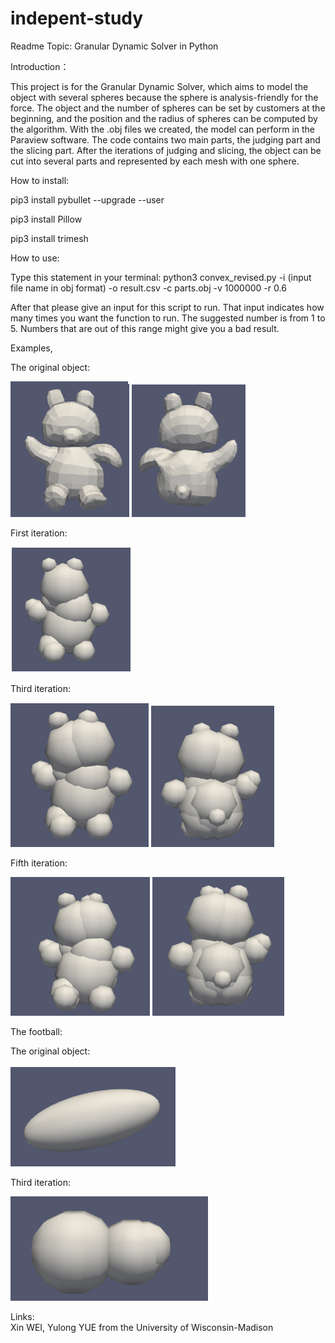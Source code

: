 # indepent-study
Readme
Topic: Granular Dynamic Solver in Python

Introduction：

This project is for the Granular Dynamic Solver, which aims to model the object with several spheres because the sphere is analysis-friendly for the force. The object and the number of spheres can be set by customers at the beginning, and the position and the radius of spheres can be computed by the algorithm. With the .obj files we created, the model can perform in the Paraview software. The code contains two main parts, the judging part and the slicing part. After the iterations of judging and slicing, the object can be cut into several parts and represented by each mesh with one sphere. 


How to install:

pip3 install pybullet --upgrade --user

pip3 install Pillow

pip3 install trimesh


How to use: 

Type this statement in your terminal: python3 convex_revised.py -i (input  file name in obj format) -o result.csv -c parts.obj -v 1000000 -r 0.6 


After that please give an input for this script to run. That input indicates how many times you want the function to run. The suggested number is from 1 to 5. Numbers that are out of this range might give you a bad result.

Examples,

The original object:

![](image/original%20bear.png)
![](image/original_bear.png)

First iteration:

![](image/first%20iteration.png)

Third iteration:

![](image/third%20iteration.png)
![](image/third_iteration.png)


Fifth iteration:

![](image/fifth%20iteration.png)
![](image/fifth_iteration.png)


The football:

The original object:

![](image/football.png)

Third iteration:

![](image/football_third_iteration.png)

Links:                 
Xin WEI, Yulong YUE from the University of Wisconsin-Madison
